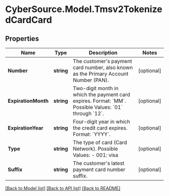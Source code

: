 # CyberSource.Model.Tmsv2TokenizedCardCard
## Properties

Name | Type | Description | Notes
------------ | ------------- | ------------- | -------------
**Number** | **string** | The customer&#39;s payment card number, also known as the Primary Account Number (PAN).  | [optional] 
**ExpirationMonth** | **string** | Two-digit month in which the payment card expires.  Format: &#x60;MM&#x60;.  Possible Values: &#x60;01&#x60; through &#x60;12&#x60;.  | [optional] 
**ExpirationYear** | **string** | Four-digit year in which the credit card expires.  Format: &#x60;YYYY&#x60;.  | [optional] 
**Type** | **string** | The type of card (Card Network). Possible Values: - 001: visa  | [optional] 
**Suffix** | **string** | The customer&#39;s latest payment card number suffix.  | [optional] 

[[Back to Model list]](../README.md#documentation-for-models) [[Back to API list]](../README.md#documentation-for-api-endpoints) [[Back to README]](../README.md)

